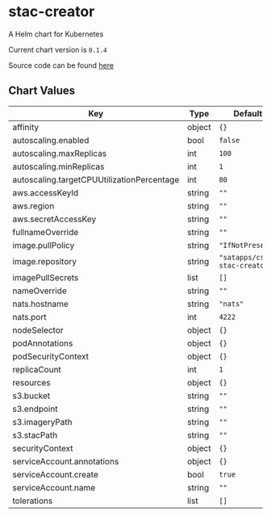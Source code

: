 stac-creator
============
A Helm chart for Kubernetes

Current chart version is `0.1.4`

Source code can be found [here](https://github.com/SatelliteApplicationsCatapult/cs-stac-creator)



## Chart Values

| Key | Type | Default | Description |
|-----|------|---------|-------------|
| affinity | object | `{}` |  |
| autoscaling.enabled | bool | `false` |  |
| autoscaling.maxReplicas | int | `100` |  |
| autoscaling.minReplicas | int | `1` |  |
| autoscaling.targetCPUUtilizationPercentage | int | `80` |  |
| aws.accessKeyId | string | `""` |  |
| aws.region | string | `""` |  |
| aws.secretAccessKey | string | `""` |  |
| fullnameOverride | string | `""` |  |
| image.pullPolicy | string | `"IfNotPresent"` |  |
| image.repository | string | `"satapps/cs-stac-creator"` |  |
| imagePullSecrets | list | `[]` |  |
| nameOverride | string | `""` |  |
| nats.hostname | string | `"nats"` |  |
| nats.port | int | `4222` |  |
| nodeSelector | object | `{}` |  |
| podAnnotations | object | `{}` |  |
| podSecurityContext | object | `{}` |  |
| replicaCount | int | `1` |  |
| resources | object | `{}` |  |
| s3.bucket | string | `""` |  |
| s3.endpoint | string | `""` |  |
| s3.imageryPath | string | `""` |  |
| s3.stacPath | string | `""` |  |
| securityContext | object | `{}` |  |
| serviceAccount.annotations | object | `{}` |  |
| serviceAccount.create | bool | `true` |  |
| serviceAccount.name | string | `""` |  |
| tolerations | list | `[]` |  |
